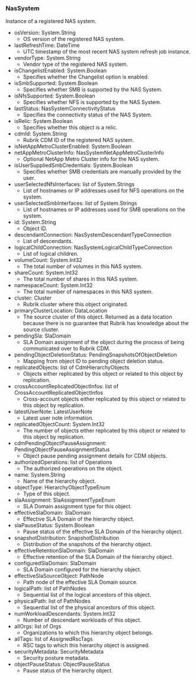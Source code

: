 ### NasSystem
Instance of a registered NAS system.

- osVersion: System.String
  - OS version of the registered NAS system.
- lastRefreshTime: DateTime
  - UTC timestamp of the most recent NAS system refresh job instance.
- vendorType: System.String
  - Vendor type of the registered NAS system.
- isChangelistEnabled: System.Boolean
  - Specifies whether the Changelist option is enabled.
- isSmbSupported: System.Boolean
  - Specifies whether SMB is supported by the NAS System.
- isNfsSupported: System.Boolean
  - Specifies whether NFS is supported by the NAS System.
- lastStatus: NasSystemConnectivityStatus
  - Specifies the connectivity status of the NAS System.
- isRelic: System.Boolean
  - Specifies whether this object is a relic.
- cdmId: System.String
  - Rubrik CDM ID of the registered NAS system.
- isNetAppMetroClusterEnabled: System.Boolean
- netAppMetroClusterInfo: NasSystemNetAppMetroClusterInfo
  - Optional NetApp Metro Cluster info for the NAS system.
- isUserSuppliedSmbCredentials: System.Boolean
  - Specifies whether SMB credentials are manually provided by the user.
- userSelectedNfsInterfaces: list of System.Strings
  - List of hostnames or IP addresses used for NFS operations on the system.
- userSelectedSmbInterfaces: list of System.Strings
  - List of hostnames or IP addresses used for SMB operations on the system.
- id: System.String
  - Object ID.
- descendantConnection: NasSystemDescendantTypeConnection
  - List of descendants.
- logicalChildConnection: NasSystemLogicalChildTypeConnection
  - List of logical children.
- volumeCount: System.Int32
  - The total number of volumes in this NAS system.
- shareCount: System.Int32
  - The total number of shares in this NAS system.
- namespaceCount: System.Int32
  - The total number of namespaces in this NAS system.
- cluster: Cluster
  - Rubrik cluster where this object originated.
- primaryClusterLocation: DataLocation
  - The source cluster of this object. Returned as a data location because there is no guarantee that Rubrik has knowledge about the source cluster.
- pendingSla: SlaDomain
  - SLA Domain assignment of the object during the process of being communicated over to Rubrik CDM.
- pendingObjectDeletionStatus: PendingSnapshotsOfObjectDeletion
  - Mapping from object ID to pending object deletion status.
- replicatedObjects: list of CdmHierarchyObjects
  - Objects either replicated by this object or related to this object by replication.
- crossAccountReplicatedObjectInfos: list of CrossAccountReplicatedObjectInfos
  - Cross-account objects either replicated by this object or related to this object by replication.
- latestUserNote: LatestUserNote
  - Latest user note information.
- replicatedObjectCount: System.Int32
  - The number of objects either replicated by this object or related to this object by replication.
- cdmPendingObjectPauseAssignment: PendingObjectPauseAssignmentStatus
  - Object pause pending assignment details for CDM objects.
- authorizedOperations: list of Operations
  - The authorized operations on the object.
- name: System.String
  - Name of the hierarchy object.
- objectType: HierarchyObjectTypeEnum
  - Type of this object.
- slaAssignment: SlaAssignmentTypeEnum
  - SLA Domain assignment type for this object.
- effectiveSlaDomain: SlaDomain
  - Effective SLA Domain of the hierarchy object.
- slaPauseStatus: System.Boolean
  - Pause status of the effective SLA Domain of the hierarchy object.
- snapshotDistribution: SnapshotDistribution
  - Distribution of the snapshots of the hierarchy object.
- effectiveRetentionSlaDomain: SlaDomain
  - Effective retention of the SLA Domain of the hierarchy object.
- configuredSlaDomain: SlaDomain
  - SLA Domain configured for the hierarchy object.
- effectiveSlaSourceObject: PathNode
  - Path node of the effective SLA Domain source.
- logicalPath: list of PathNodes
  - Sequential list of the logical ancestors of this object.
- physicalPath: list of PathNodes
  - Sequential list of the physical ancestors of this object.
- numWorkloadDescendants: System.Int32
  - Number of descendant workloads of this object.
- allOrgs: list of Orgs
  - Organizations to which this hierarchy object belongs.
- allTags: list of AssignedRscTags
  - RSC tags to which this hierarchy object is assigned.
- securityMetadata: SecurityMetadata
  - Security posture metadata.
- objectPauseStatus: ObjectPauseStatus
  - Pause status of the hierarchy object.

